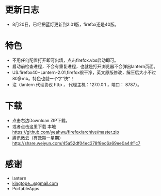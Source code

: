 更新日志
=========
* 8月20日，已经把蓝灯更新到2.01版，firefox还是40版。

特色
=======
* 不用任何配置打开即可出墙，点击firefox.vbs启动即可。
* 启动前检查进程，不会有重复进程，也就是打开浏览器不会弹出lantern页面。
* US.firefox40+Lantern-2.01,firefox很干净，英文原版修改，解压后大小不过80多mb。特色也就一个字“快”！
* 注（lantern 代理协议 http ， 代理主机：127.0.0.1 ，端口： 8787）。

下载
=======
* 点击右边Downloan ZIP下载。
* 或者点击这里下载  本地 https://github.com/yeahwu/firefox/archive/master.zip
* 腾讯微云（有效期一星期）http://share.weiyun.com/45a52df04ec378f8ec6a69ee0a44f1c7

感谢
======
* lantern
* kingtope...@gmail.com
* PortableApps
